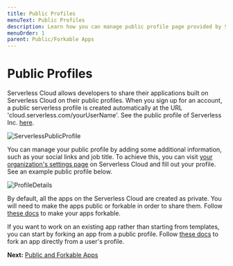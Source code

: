 ```yaml
---
title: Public Profiles
menuText: Public Profiles
description: Learn how you can manage public profile page provided by Serverless Cloud
menuOrder: 1
parent: Public/Forkable Apps
---
```


# Public Profiles

Serverless Cloud allows developers to share their applications built on Serverless Cloud on their public profiles. When you sign up for an account, a public serverless profile is created automatically at the URL 'cloud.serverless.com/yourUserName'. See the public profile of Serverless Inc. [here](https://cloud.serverless.com/serverless).

![ServerlessPublicProfile](https://user-images.githubusercontent.com/85096820/141495410-131dfd48-1c69-4a17-bd40-5fdfb884eda1.png)

You can manage your public profile by adding some additional information, such as your social links and job title. To achieve this, you can visit [your organization's settings page](https://cloud.serverless.com/orgs/<yourUserName>/settings/general) on Serverless Cloud and fill out your profile. See an example public profile below.

![ProfileDetails](https://user-images.githubusercontent.com/85096820/141496205-059b828c-a076-4cc0-9b97-6a150188d882.png)

By default, all the apps on the Serverless Cloud are created as private. You will need to make the apps public or forkable in order to share them. Follow [these docs](cloud/docs/public-apps/public-forkable-apps#making-an-app-public-or-forkable) to make your apps forkable.

If you want to work on an existing app rather than starting from templates, you can start by forking an app from a public profile. Follow [these docs](/cloud/docs/public-apps/forking-apps) to fork an app directly from a user's profile.

**Next:** [Public and Forkable Apps](cloud/docs/public-apps/public-forkable-apps)

